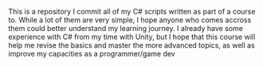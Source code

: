 This is a repository I commit all of my C# scripts written as part of a course to.
While a lot of them are very simple, I hope anyone who comes accross them could better understand my learning journey.
I already have some experience with C# from my time with Unity, but I hope that this course will help me revise the basics and master the more advanced topics, as well as improve my capacities as a programmer/game dev

